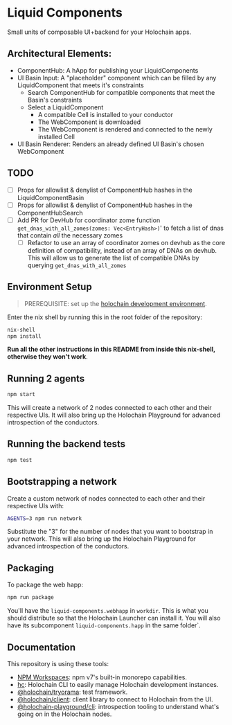 # Liquid Components

Small units of composable UI+backend for your Holochain apps.

## Architectural Elements:
- ComponentHub: A hApp for publishing your LiquidComponents
- UI Basin Input: A "placeholder" component which can be filled by any LiquidComponent that meets it's constraints
  - Search ComponentHub for compatible components that meet the Basin's constraints
  - Select a LiquidComponent
    - A compatible Cell is installed to your conductor
    - The WebComponent is downloaded
    - The WebComponent is rendered and connected to the newly installed Cell
- UI Basin Renderer: Renders an already defined UI Basin's chosen WebComponent

## TODO
- [ ] Props for allowlist & denylist of ComponentHub hashes in the LiquidComponentBasin
- [ ] Props for allowlist & denylist of ComponentHub hashes in the ComponentHubSearch
- [ ] Add PR for DevHub for coordinator zome function `get_dnas_with_all_zomes(zomes: Vec<EntryHash>)`' to fetch a list of dnas that contain *all* the necessary zomes
    - [ ] Refactor to use an array of coordinator zomes on devhub as the core definition of  compatibility, instead of an array of DNAs on devhub. This will allow us to generate the list of compatible DNAs by querying `get_dnas_with_all_zomes`

## Environment Setup

> PREREQUISITE: set up the [holochain development environment](https://developer.holochain.org/docs/install/).

Enter the nix shell by running this in the root folder of the repository: 

```bash
nix-shell
npm install
```

**Run all the other instructions in this README from inside this nix-shell, otherwise they won't work**.

## Running 2 agents
 
```bash
npm start
```

This will create a network of 2 nodes connected to each other and their respective UIs.
It will also bring up the Holochain Playground for advanced introspection of the conductors.

## Running the backend tests

```bash
npm test
```

## Bootstrapping a network

Create a custom network of nodes connected to each other and their respective UIs with:

```bash
AGENTS=3 npm run network
```

Substitute the "3" for the number of nodes that you want to bootstrap in your network.
This will also bring up the Holochain Playground for advanced introspection of the conductors.

## Packaging

To package the web happ:
``` bash
npm run package
```

You'll have the `liquid-components.webhapp` in `workdir`. This is what you should distribute so that the Holochain Launcher can install it.
You will also have its subcomponent `liquid-components.happ` in the same folder`.

## Documentation

This repository is using these tools:
- [NPM Workspaces](https://docs.npmjs.com/cli/v7/using-npm/workspaces/): npm v7's built-in monorepo capabilities.
- [hc](https://github.com/holochain/holochain/tree/develop/crates/hc): Holochain CLI to easily manage Holochain development instances.
- [@holochain/tryorama](https://www.npmjs.com/package/@holochain/tryorama): test framework.
- [@holochain/client](https://www.npmjs.com/package/@holochain/client): client library to connect to Holochain from the UI.
- [@holochain-playground/cli](https://www.npmjs.com/package/@holochain-playground/cli): introspection tooling to understand what's going on in the Holochain nodes.
